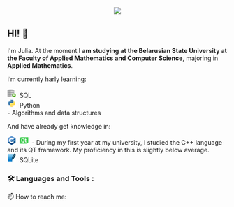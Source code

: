 <div id="header" align="center">
  <img src="https://i.giphy.com/media/v1.Y2lkPTc5MGI3NjExYXd5ZXZxcG93Z2dud2I2YjMwbnBiN3AxejgwdHZ2dWd6dnRqZndmNSZlcD12MV9pbnRlcm5hbF9naWZfYnlfaWQmY3Q9cw/pK55Q7cY1Mg1i255Vf/giphy.gif" width="100"/>
</div>

## HI! 👋
I'm Julia. 
At the moment __I am studying at the Belarusian State University at the Faculty of Applied Mathematics and Computer Science__, majoring in __Applied Mathematics__.

I’m currently harly learning:
<div>
  <img src="https://github.com/devicons/devicon/blob/master/icons/sqldeveloper/sqldeveloper-original.svg" title="SQL" alt="SQL" width="20" height="20"/>&nbsp;  SQL<br />
  <img src="https://github.com/devicons/devicon/blob/master/icons/python/python-original.svg" title="Python" alt="Python" width="20" height="20"/>&nbsp;  Python<br />
  - Algorithms and data structures
</div>

And have already get knowledge in:
<div>
  <img src="https://github.com/devicons/devicon/blob/master/icons/cplusplus/cplusplus-original.svg" title="Cplusplus" alt="Cplusplus" width="20" height="20"/>&nbsp;
  <img src="https://github.com/devicons/devicon/blob/master/icons/qt/qt-original.svg" title="QT" alt="QT" width="20" height="20"/>&nbsp;  
  - During my first year at my university, I studied the C++ language and its QT framework. My proficiency in this is slightly below average.<br /> 
  <img src="https://github.com/devicons/devicon/blob/master/icons/sqlite/sqlite-original.svg" title="SQLite" alt="SQLite" width="20" height="20"/>&nbsp;  SQLite<br />
</div>


### :hammer_and_wrench: Languages and Tools :



📫 How to reach me: 

<!--
- 🔭 I’m currently working on ...
- 🌱 I’m currently learning ...
- 👯 I’m looking to collaborate on ...
- 🤔 I’m looking for help with ...
- 💬 Ask me about ...
- 📫 How to reach me: ...
- 😄 Pronouns: ...
- ⚡ Fun fact: ...
-->
